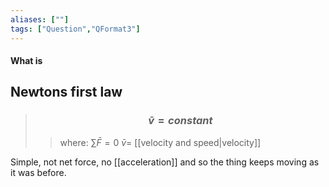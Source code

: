 ```yaml
---
aliases: [""]
tags: ["Question","QFormat3"]
---
```


#### What is
## Newtons first law
> ### $$ \bar{v} = constant $$ 
>> where:
>> $\sum\limits \bar{F}=0$
>> $\bar{v}=$ [[velocity and speed|velocity]]

Simple, not net force, no [[acceleration]] and so the thing keeps moving as it was before.
